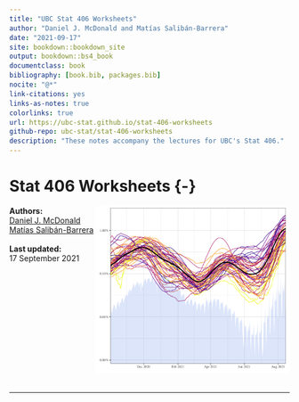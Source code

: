 ```yaml
--- 
title: "UBC Stat 406 Worksheets"
author: "Daniel J. McDonald and Matías Salibán-Barrera"
date: "2021-09-17"
site: bookdown::bookdown_site
output: bookdown::bs4_book
documentclass: book
bibliography: [book.bib, packages.bib]
nocite: "@*"
link-citations: yes
links-as-notes: true
colorlinks: true
url: https://ubc-stat.github.io/stat-406-worksheets
github-repo: ubc-stat/stat-406-worksheets
description: "These notes accompany the lectures for UBC's Stat 406."
---
```



# Stat 406 Worksheets {-}

<img src="cover.png" width="350" height="300" align="right" alt="" class="cover" /> **Authors:**<br>[Daniel J. McDonald](https://dajmcdon.github.io/)<br>[Matías Salibán-Barrera](https://www.stat.ubc.ca/users/matias-salibian-barrera)<br><br>**Last updated:** <br>17 September 2021

<br>
<br>
<br>
<br>
<br>
<br>
<br>
<br>
<br>
<br>
<br>
<br>
<hr>
